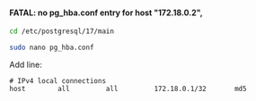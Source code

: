 #### FATAL: no pg_hba.conf entry for host "172.18.0.2",

```sh
cd /etc/postgresql/17/main
```

```sh
sudo nano pg_hba.conf
```

Add line:

```
# IPv4 local connections
host        all         all         172.18.0.1/32       md5
```
